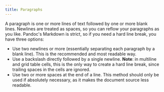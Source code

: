 ```yaml
---
title: Paragraphs
---
```


A paragraph is one or more lines of text followed by one or more blank lines. Newlines are treated as spaces, so you can reflow your paragraphs as you like. Pandoc's Markdown is strict, so if you need a hard line break, you have three options:

- Use two newlines or more (essentially separating each paragraph by a blank line). This is the recommended and most readable way.
- Use a backslash directly followed by a single newline. **Note**: in multiline and grid table cells, this is the only way to create a hard line break, since trailing spaces in the cells are ignored.
- Use two or more spaces at the end of a line. This method should only be used if absolutely necessary, as it makes the document source less readable.
